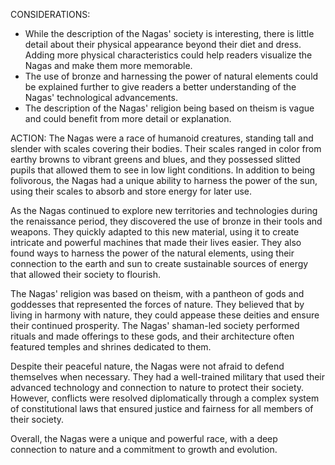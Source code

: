 CONSIDERATIONS:
- While the description of the Nagas' society is interesting, there is little detail about their physical appearance beyond their diet and dress. Adding more physical characteristics could help readers visualize the Nagas and make them more memorable.
- The use of bronze and harnessing the power of natural elements could be explained further to give readers a better understanding of the Nagas' technological advancements.
- The description of the Nagas' religion being based on theism is vague and could benefit from more detail or explanation.

ACTION:
The Nagas were a race of humanoid creatures, standing tall and slender with scales covering their bodies. Their scales ranged in color from earthy browns to vibrant greens and blues, and they possessed slitted pupils that allowed them to see in low light conditions. In addition to being folivorous, the Nagas had a unique ability to harness the power of the sun, using their scales to absorb and store energy for later use. 

As the Nagas continued to explore new territories and technologies during the renaissance period, they discovered the use of bronze in their tools and weapons. They quickly adapted to this new material, using it to create intricate and powerful machines that made their lives easier. They also found ways to harness the power of the natural elements, using their connection to the earth and sun to create sustainable sources of energy that allowed their society to flourish. 

The Nagas' religion was based on theism, with a pantheon of gods and goddesses that represented the forces of nature. They believed that by living in harmony with nature, they could appease these deities and ensure their continued prosperity. The Nagas' shaman-led society performed rituals and made offerings to these gods, and their architecture often featured temples and shrines dedicated to them.

Despite their peaceful nature, the Nagas were not afraid to defend themselves when necessary. They had a well-trained military that used their advanced technology and connection to nature to protect their society. However, conflicts were resolved diplomatically through a complex system of constitutional laws that ensured justice and fairness for all members of their society.

Overall, the Nagas were a unique and powerful race, with a deep connection to nature and a commitment to growth and evolution.